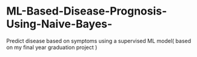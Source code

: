 # ML-Based-Disease-Prognosis-Using-Naive-Bayes-
Predict disease based on symptoms using a supervised ML model( based on my final year graduation project )
